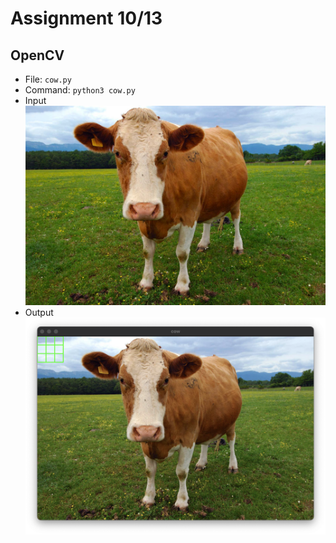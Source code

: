 # Assignment 10/13
## OpenCV
- File: `cow.py`
- Command: `python3 cow.py`
- Input
  ![original cow](cow.jpeg)
- Output
  ![cow afterward](cow_with_rectangle.png)
